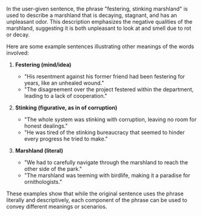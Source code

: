 In the user-given sentence, the phrase "festering, stinking marshland" is used to describe a marshland that is decaying, stagnant, and has an unpleasant odor. This description emphasizes the negative qualities of the marshland, suggesting it is both unpleasant to look at and smell due to rot or decay.

Here are some example sentences illustrating other meanings of the words involved:

1. **Festering (mind/idea)**
   - "His resentment against his former friend had been festering for years, like an unhealed wound."
   - "The disagreement over the project festered within the department, leading to a lack of cooperation."

2. **Stinking (figurative, as in of corruption)**
   - "The whole system was stinking with corruption, leaving no room for honest dealings."
   - "He was tired of the stinking bureaucracy that seemed to hinder every progress he tried to make."

3. **Marshland (literal)**
   - "We had to carefully navigate through the marshland to reach the other side of the park."
   - "The marshland was teeming with birdlife, making it a paradise for ornithologists."

These examples show that while the original sentence uses the phrase literally and descriptively, each component of the phrase can be used to convey different meanings or scenarios.